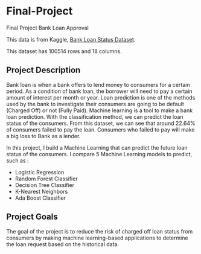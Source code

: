 # Final-Project
Final Project Bank Loan Approval

This data is from Kaggle, [Bank Loan Status Dataset](https://www.kaggle.com/zaurbegiev/my-dataset).

This dataset has 100514 rows and 18 columns.


Project Description
------------
Bank loan is when a bank offers to lend money to consumers for a certain period. As a condition of bank loan, the borrower will need to pay a certain amount of interest per month or year. Loan prediction is one of the methods used by the bank to investigate their consumers are going to be default (Charged Off) or not (Fully Paid).
Machine learning is a tool to make a bank loan prediction. With the classification method, we can predict the loan status of the consumers.
From this dataset, we can see that around 22.64% of consumers failed to pay the loan. Consumers who failed to pay will make a big loss to Bank as a lender.

In this project, I build a Machine Learning that can predict the future loan status of the consumers.
I compare 5 Machine Learning models to predict, such as :
* Logistic Regression
* Random Forest Classifier
* Decision Tree Classifier
* K-Nearest Neighbors
* Ada Boost Classifier



Project Goals
-------------
The goal of the project is to reduce the risk of charged off loan status from consumers by making machine learning-based applications to determine the loan request based on the historical data.
